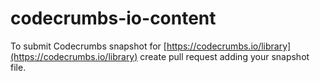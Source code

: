 # codecrumbs-io-content
To submit Codecrumbs snapshot for [https://codecrumbs.io/library](https://codecrumbs.io/library) create pull request adding your snapshot file.
